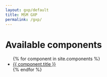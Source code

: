 ```yaml
---
layout: gxp/default
title: MSM GXP
permalink: /gxp/
---
```


<h1>Available components</h1>
<ul>
    {% for component in site.components %}
    <li>
        <a href="/components/{{ component.root }}">{{ component.title }}</a>
    </li>
    {% endfor %}
</ul>